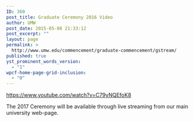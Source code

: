 ```yaml
---
ID: 360
post_title: Graduate Ceremony 2016 Video
author: UMW
post_date: 2015-05-08 21:33:12
post_excerpt: ""
layout: page
permalink: >
  http://www.umw.edu/commencement/graduate-commencement/gstream/
published: true
yst_prominent_words_version:
  - "1"
wpcf-home-page-grid-inclusion:
  - "0"
---
```

https://www.youtube.com/watch?v=C79yNQEfoK8

The 2017 Ceremony will be available through live streaming from our main university web-page.